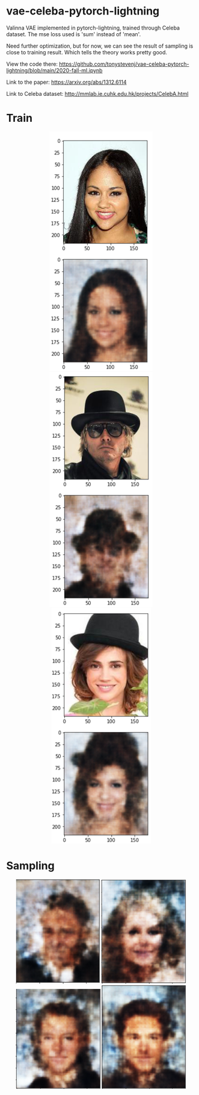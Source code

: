 # vae-celeba-pytorch-lightning
Valinna VAE implemented in pytorch-lightning, trained through Celeba dataset. The mse loss used is 'sum' instead of 'mean'. 


Need further optimization, but for now, we can see the result of sampling is close to training result. Which tells the theory works pretty good.


View the code there: https://github.com/tonystevenj/vae-celeba-pytorch-lightning/blob/main/2020-fall-ml.ipynb


Link to the paper: https://arxiv.org/abs/1312.6114


Link to Celeba dataset: http://mmlab.ie.cuhk.edu.hk/projects/CelebA.html

# Train

<div align=center>
<img src="https://raw.githubusercontent.com/tonystevenj/vae-celeba-pytorch-lightning/main/t1.png"/>
<img src="https://raw.githubusercontent.com/tonystevenj/vae-celeba-pytorch-lightning/main/t2.png"/>
<img src="https://raw.githubusercontent.com/tonystevenj/vae-celeba-pytorch-lightning/main/t3.png"/>
</div>


# Sampling


<div align=center>
<img src="https://raw.githubusercontent.com/tonystevenj/vae-celeba-pytorch-lightning/main/s1.png"/>
<img src="https://raw.githubusercontent.com/tonystevenj/vae-celeba-pytorch-lightning/main/s2.png"/>
<img src="https://raw.githubusercontent.com/tonystevenj/vae-celeba-pytorch-lightning/main/s3.png"/>
<img src="https://raw.githubusercontent.com/tonystevenj/vae-celeba-pytorch-lightning/main/s4.png"/>
</div>


